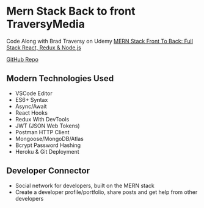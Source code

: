 # Mern Stack Back to front TraversyMedia
Code Along with Brad Traversy on Udemy [MERN Stack Front To Back: Full Stack React, Redux &amp; Node.js](https://www.udemy.com/course/mern-stack-front-to-back/learn/lecture/10054652#overview)

[GitHub Repo](https://github.com/bradtraversy/devconnector_2.0)

## Modern Technologies Used
* VSCode Editor
* ES6+ Syntax
* Async/Await
* React Hooks
* Redux With DevTools
* JWT (JSON Web Tokens)
* Postman HTTP Client
* Mongoose/MongoDB/Atlas
* Bcrypt Password Hashing
* Heroku & Git Deployment

## Developer Connector
* Social network for developers, built on the MERN stack
* Create a developer profile/portfolio, share posts and get help from other developers

